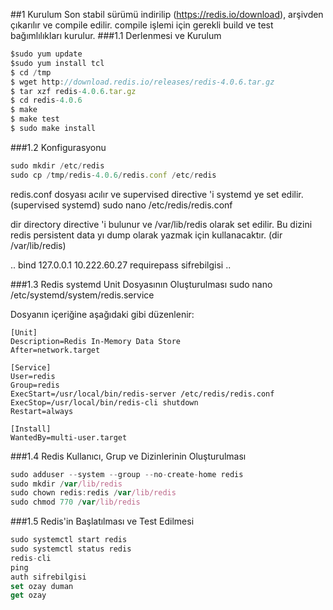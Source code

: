 
##1	Kurulum
Son stabil sürümü indirilip (https://redis.io/download), arşivden çıkarılır ve compile edilir.
compile işlemi için gerekli build ve test bağımlılıkları kurulur.
###1.1	Derlenmesi ve Kurulum
```js
$sudo yum update
$sudo yum install tcl
$ cd /tmp
$ wget http://download.redis.io/releases/redis-4.0.6.tar.gz
$ tar xzf redis-4.0.6.tar.gz
$ cd redis-4.0.6
$ make
$ make test
$ sudo make install
```
###1.2	Konfigurasyonu
```js
sudo mkdir /etc/redis
sudo cp /tmp/redis-4.0.6/redis.conf /etc/redis
```

redis.conf dosyası acılır ve supervised directive 'i systemd ye set edilir. (supervised systemd)
sudo nano /etc/redis/redis.conf

dir directory directive 'i bulunur ve /var/lib/redis olarak set edilir. Bu dizini redis persistent data yı dump olarak yazmak için kullanacaktır. (dir /var/lib/redis)

..
bind 127.0.0.1 10.222.60.27
requirepass sifrebilgisi
..


###1.3	Redis systemd Unit Dosyasının Oluşturulması
sudo nano /etc/systemd/system/redis.service

Dosyanın içeriğine aşağıdaki gibi düzenlenir:
```text
[Unit]
Description=Redis In-Memory Data Store
After=network.target

[Service]
User=redis
Group=redis
ExecStart=/usr/local/bin/redis-server /etc/redis/redis.conf
ExecStop=/usr/local/bin/redis-cli shutdown
Restart=always

[Install]
WantedBy=multi-user.target
```
###1.4	Redis Kullanıcı, Grup ve Dizinlerinin Oluşturulması
```js
sudo adduser --system --group --no-create-home redis
sudo mkdir /var/lib/redis
sudo chown redis:redis /var/lib/redis
sudo chmod 770 /var/lib/redis
```
###1.5	Redis'in Başlatılması ve Test Edilmesi
```js
sudo systemctl start redis
sudo systemctl status redis
redis-cli
ping
auth sifrebilgisi
set ozay duman
get ozay
```

